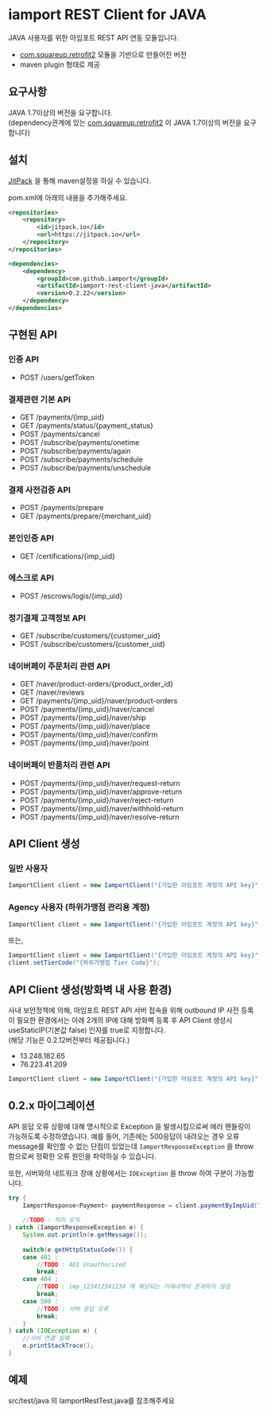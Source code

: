 # iamport REST Client for JAVA
JAVA 사용자를 위한 아임포트 REST API 연동 모듈입니다.

- [com.squareup.retrofit2](https://github.com/square/retrofit) 모듈을 기반으로 만들어진 버전
- maven plugin 형태로 제공


## 요구사항
JAVA 1.7이상의 버전을 요구합니다.  
(dependency관계에 있는 [com.squareup.retrofit2](https://github.com/square/retrofit) 이 JAVA 1.7이상의 버전을 요구합니다)


## 설치
    
[JitPack](https://jitpack.io/#iamport/iamport-rest-client-java) 을 통해 maven설정을 하실 수 있습니다.  

pom.xml에 아래의 내용을 추가해주세요. 

```xml
<repositories>
	<repository>
	    <id>jitpack.io</id>
	    <url>https://jitpack.io</url>
	</repository>
</repositories>
```

```xml
<dependencies>
	<dependency>
	    <groupId>com.github.iamport</groupId>
	    <artifactId>iamport-rest-client-java</artifactId>
	    <version>0.2.22</version>
	</dependency>
</dependencies>
```
 


## 구현된 API

### 인증 API  

- POST /users/getToken

### 결제관련 기본 API  

- GET /payments/{imp_uid}
- GET /payments/status/{payment_status}
- POST /payments/cancel
- POST /subscribe/payments/onetime
- POST /subscribe/payments/again
- POST /subscribe/payments/schedule
- POST /subscribe/payments/unschedule

### 결제 사전검증 API

- POST /payments/prepare
- GET /payments/prepare/{merchant_uid}

### 본인인증 API  

- GET /certifications/{imp_uid}

### 에스크로 API   

- POST /escrows/logis/{imp_uid}

### 정기결제 고객정보 API

- GET /subscribe/customers/{customer_uid}
- POST /subscribe/customers/{customer_uid}

### 네이버페이 주문처리 관련 API  

- GET /naver/product-orders/{product_order_id}
- GET /naver/reviews
- GET /payments/{imp_uid}/naver/product-orders
- POST /payments/{imp_uid}/naver/cancel
- POST /payments/{imp_uid}/naver/ship
- POST /payments/{imp_uid}/naver/place
- POST /payments/{imp_uid}/naver/confirm
- POST /payments/{imp_uid}/naver/point

### 네이버페이 반품처리 관련 API  

- POST /payments/{imp_uid}/naver/request-return
- POST /payments/{imp_uid}/naver/approve-return
- POST /payments/{imp_uid}/naver/reject-return
- POST /payments/{imp_uid}/naver/withhold-return
- POST /payments/{imp_uid}/naver/resolve-return

## API Client 생성  

### 일반 사용자

```java
IamportClient client = new IamportClient("{가입한 아임포트 계정의 API key}", "{가입한 아임포트 계정의 API secret}");
```

### Agency 사용자 (하위가맹점 관리용 계정)
```java
IamportClient client = new IamportClient("{가입한 아임포트 계정의 API key}", "{가입한 아임포트 계정의 API secret}", "{하위가맹점 Tier Code}");
```

또는,

```java
IamportClient client = new IamportClient("{가입한 아임포트 계정의 API key}", "{가입한 아임포트 계정의 API secret}");
client.setTierCode("{하위가맹점 Tier Code}");
```

## API Client 생성(방화벽 내 사용 환경)  
사내 보안정책에 의해, 아임포트 REST API 서버 접속을 위해 outbound IP 사전 등록이 필요한 환경에서는 아래 2개의 IP에 대해 방화벽 등록 후 API Client 생성시 useStaticIP(기본값 false) 인자를 true로 지정합니다.  
(해당 기능은 0.2.12버전부터 제공됩니다.)

- 13.248.182.65
- 76.223.41.209

```java
IamportClient client = new IamportClient("{가입한 아임포트 계정의 API key}", "{가입한 아임포트 계정의 API secret}", true);
```


## 0.2.x 마이그레이션  
API 응답 오류 상황에 대해 명시적으로 Exception 을 발생시킴으로써 에러 핸들링이 가능하도록 수정하였습니다. 
예를 들어, 기존에는 500응답이 내려오는 경우 오류 message를 확인할 수 없는 단점이 있었는데 `IamportResponseException` 을 throw 함으로써 정확한 오류 원인을 파악하실 수 있습니다.  

또한, 서버와의 네트워크 장애 상황에서는 `IOException` 을 throw 하여 구분이 가능합니다. 

```java
try {
	IamportResponse<Payment> paymentResponse = client.paymentByImpUid("imp_123412341234");
	
	//TODO : 처리 로직
} catch (IamportResponseException e) {
	System.out.println(e.getMessage());
	
	switch(e.getHttpStatusCode()) {
	case 401 :
		//TODO : 401 Unauthorized 
		break;
	case 404 :
		//TODO : imp_123412341234 에 해당되는 거래내역이 존재하지 않음
	 	break;
	case 500 :
		//TODO : 서버 응답 오류
		break;
	}
} catch (IOException e) {
	//서버 연결 실패
	e.printStackTrace();
}
```

## 예제
src/test/java 의 IamportRestTest.java를 참조해주세요
